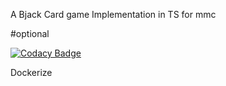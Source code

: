 A Bjack Card game Implementation in TS for mmc






#optional 

[![Codacy Badge](https://api.codacy.com/project/badge/Grade/6bc02e798eaa4a76b8d0fe3cec2dfcc6)](https://app.codacy.com/gh/ByteOPCode/BJack-TS?utm_source=github.com&utm_medium=referral&utm_content=ByteOPCode/BJack-TS&utm_campaign=Badge_Grade_Settings)

Dockerize 
